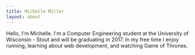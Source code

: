 ```yaml
---
title: Michelle Miller
layout: about
---
```

Hello, I'm Michelle. I'm a Computer Engineering student at the University of Wisconsin - Stout and will be graduating in 2017. In my free time I enjoy running, learning about web development, and watching Game of Thrones.
